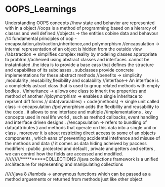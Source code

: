 # OOPS_Learnings
Understanding OOPS concepts
//how state and behavior are represented with in a object
        //oops is  a method of programming based on a hierarcy of classes and well defined
        //objects -> the entities cobine data and behavour
        //4 fundamental principles of oop -encapsulation,abstraction,inheritence,and polymorphism
        //encapsulation -> internal representation of an object is hidden from the outside view
        //abstraction -> simplifies complex reality by modeling classes appropriate to problrm
        //acheived using abstract classes and interfaces .cannot be instatntiated .the idea is to provide a base cass that defines the structure and capabilites of its subclasses . subclasses provide concrete implementations for these abstract methods 
        //benefits -> simplicity ,modularity ,reusability,flexibility and scalability 
        //interface-> An interface is a completely astract class that is used to group related methods with empty bodies . 
        //inheritance -> allows one class to inherit the properties and method of another
        //ploymorphism -> enables  a single inheritace to reprsent diff forms
        // data(varaiables) + code(methods) -> single unit called class -> encapsulation
        //polymorphism adds the flexibility and reusability to the code . it allows to one interface and multiple 
        //implementations . key concepts used in real life world , such as method callbacks, event handling and interface driven designs .
        //encapsulation -> refers to bundling of data(attributes ) and methods that operate on this data into a single unit or class . moreover it is about restricting direct access to some of an objects components , which eans of preventing accidental intefrence and misuse of the methods and data
        // it comes as data hiding acheived by paccess modifiers : public ,protected and default , private and getters and setters , we can control how the fields are accessed and modified.
         //////////**********COLLECTIONS
         //java collections framework is a unified architecture for representing and manipulating collections

//////java 8 
//lambda -> anonymous functions which can be passed as a method arguements or returned from methods just like other object 